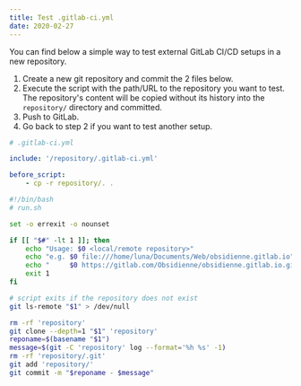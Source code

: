```yaml
---
title: Test .gitlab-ci.yml
date: 2020-02-27
---
```


You can find below a simple way to test external GitLab CI/CD setups in a new repository.

1. Create a new git repository and commit the 2 files below.
2. Execute the script with the path/URL to the repository you want to test. The repository's content will be copied without its history into the `repository/` directory and committed.
3. Push to GitLab.
4. Go back to step 2 if you want to test another setup.

~~~yml
# .gitlab-ci.yml

include: '/repository/.gitlab-ci.yml'

before_script:
    - cp -r repository/. .
~~~

~~~bash
#!/bin/bash
# run.sh

set -o errexit -o nounset

if [[ "$#" -lt 1 ]]; then
    echo "Usage: $0 <local/remote repository>"
    echo "e.g. $0 file:///home/luna/Documents/Web/obsidienne.gitlab.io"
    echo "     $0 https://gitlab.com/Obsidienne/obsidienne.gitlab.io.git"
    exit 1
fi

# script exits if the repository does not exist
git ls-remote "$1" > /dev/null

rm -rf 'repository'
git clone --depth=1 "$1" 'repository'
reponame=$(basename "$1")
message=$(git -C 'repository' log --format='%h %s' -1)
rm -rf 'repository/.git'
git add 'repository/'
git commit -m "$reponame - $message"
~~~
